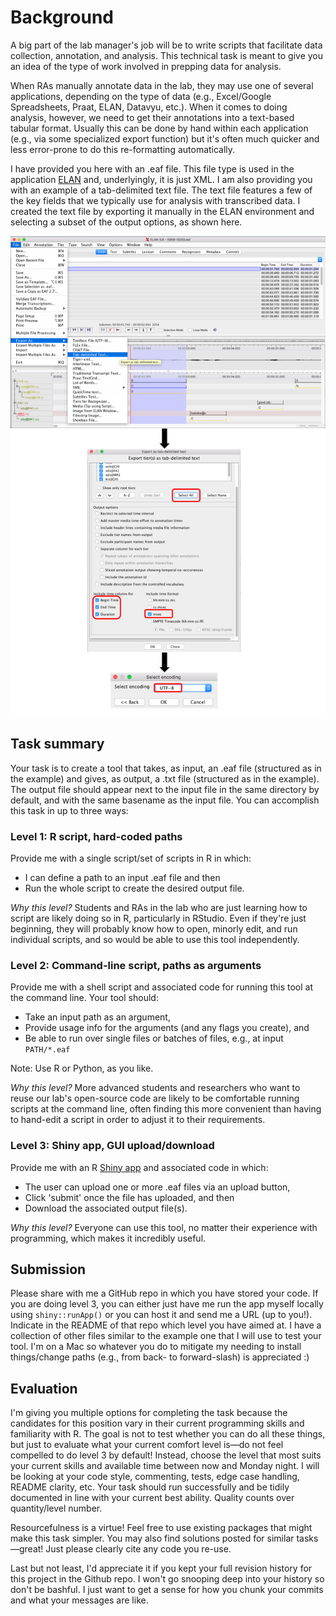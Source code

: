 # Background

A big part of the lab manager's job will be to write scripts that facilitate data collection, annotation, and analysis. This technical task is meant to give you an idea of the type of work involved in prepping data for analysis.

When RAs manually annotate data in the lab, they may use one of several applications, depending on the type of data (e.g., Excel/Google Spreadsheets, Praat, ELAN, Datavyu, etc.). When it comes to doing analysis, however, we need to get their annotations into a text-based tabular format. Usually this can be done by hand within each application (e.g., via some specialized export function) but it's often much quicker and less error-prone to do this re-formatting automatically.

I have provided you here with an .eaf file. This file type is used in the application [ELAN](https://archive.mpi.nl/tla/elan) and, underlyingly, it is just XML. I am also providing you with an example of a tab-delimited text file. The text file features a few of the key fields that we typically use for analysis with transcribed data. I created the text file by exporting it manually in the ELAN environment and selecting a subset of the output options, as shown here.

![ELAN manual export example](ELAN_manual_export_example.png)

## Task summary

Your task is to create a tool that takes, as input, an .eaf file (structured as in the example) and gives, as output, a .txt file (structured as in the example). The output file should appear next to the input file in the same directory by default, and with the same basename as the input file. You can accomplish this task in up to three ways:

### Level 1: R script, hard-coded paths

Provide me with a single script/set of scripts in R in which:

* I can define a path to an input .eaf file and then
* Run the whole script to create the desired output file.

_Why this level?_ Students and RAs in the lab who are just learning how to script are likely doing so in R, particularly in RStudio. Even if they're just beginning, they will probably know how to open, minorly edit, and run individual scripts, and so would be able to use this tool independently.

### Level 2: Command-line script, paths as arguments

Provide me with a shell script and associated code for running this tool at the command line. Your tool should:

* Take an input path as an argument,
* Provide usage info for the arguments (and any flags you create), and
* Be able to run over single files or batches of files, e.g., at input `PATH/*.eaf`

Note: Use R or Python, as you like.

_Why this level?_ More advanced students and researchers who want to reuse our lab's open-source code are likely to be comfortable running scripts at the command line, often finding this more convenient than having to hand-edit a script in order to adjust it to their requirements.

### Level 3: Shiny app, GUI upload/download

Provide me with an R [Shiny app](https://shiny.rstudio.com/) and associated code in which:

* The user can upload one or more .eaf files via an upload button,
* Click 'submit' once the file has uploaded, and then
* Download the associated output file(s).

_Why this level?_ Everyone can use this tool, no matter their experience with programming, which makes it incredibly useful.

## Submission

Please share with me a GitHub repo in which you have stored your code. If you are doing level 3, you can either just have me run the app myself locally using `shiny::runApp()` or you can host it and send me a URL (up to you!). Indicate in the README of that repo which level you have aimed at. I have a collection of other files similar to the example one that I will use to test your tool. I'm on a Mac so whatever you do to mitigate my needing to install things/change paths (e.g., from back- to forward-slash) is appreciated :)

## Evaluation

I'm giving you multiple options for completing the task because the candidates for this position vary in their current programming skills and familiarity with R. The goal is not to test whether you can do all these things, but just to evaluate what your current comfort level is—do not feel compelled to do level 3 by default! Instead, choose the level that most suits your current skills and available time between now and Monday night. I will be looking at your code style, commenting, tests, edge case handling, README clarity, etc. Your task should run successfully and be tidily documented in line with your current best ability. Quality counts over quantity/level number.

Resourcefulness is a virtue! Feel free to use existing packages  that might make this task simpler. You may also find solutions posted for similar tasks—great! Just please clearly cite any code you re-use.

Last but not least, I'd appreciate it if you kept your full revision history for this project in the Github repo. I won't go snooping deep into your history so don't be bashful. I just want to get a sense for how you chunk your commits and what your messages are like.